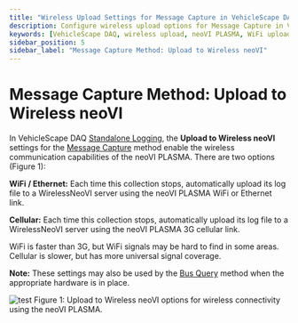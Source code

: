 ```yaml
---
title: "Wireless Upload Settings for Message Capture in VehicleScape DAQ"
description: Configure wireless upload options for Message Capture in VehicleScape DAQ using neoVI PLASMA. Learn about WiFi, Ethernet, and 3G cellular upload options for automatic log file transfers.
keywords: [VehicleScape DAQ, wireless upload, neoVI PLASMA, WiFi upload, cellular upload, ICS hardware, standalone logging, WirelessNeoVI, data logging]
sidebar_position: 5
sidebar_label: "Message Capture Method: Upload to Wireless neoVI"
---
```


# Message Capture Method: Upload to Wireless neoVI

In VehicleScape DAQ [Standalone Logging](./../../../vehiclescape-daq-standalone-logging-tab/), the **Upload to Wireless neoVI** settings for the [Message Capture](./../collections-and-methods-message-capture-method/) method enable the wireless communication capabilities of the neoVI PLASMA. There are two options (Figure 1):

**WiFi / Ethernet:** Each time this collection stops, automatically upload its log file to a WirelessNeoVI server using the neoVI PLASMA WiFi or Ethernet link.

**Cellular:** Each time this collection stops, automatically upload its log file to a WirelessNeoVI server using the neoVI PLASMA 3G cellular link.

WiFi is faster than 3G, but WiFi signals may be hard to find in some areas. Cellular is slower, but has more universal signal coverage.

**Note:** These settings may also be used by the [Bus Query](./../collections-and-methods-bus-query-method/) method when the appropriate hardware is in place.

![test](https://placehold.co/600x400 "test")
Figure 1: Upload to Wireless neoVI options for wireless connectivity using the neoVI PLASMA.
